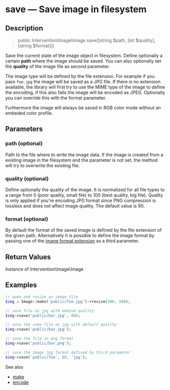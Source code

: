 # save — Save image in filesystem

## Description

> public Intervention\Image\Image save([string $path, [int $quality], [string $format]])

Save the current state of the image object in filesystem. Define optionally a certain **path** where the image should be saved. You can also optionally set the **quality** of the image file as second parameter.

The image type will be defined by the file extension. For example if you pass ```foo.jpg``` the image will be saved as a JPG file. If there is no extension available, the library will first try to use the MIME type of the image to define the encoding, if this also fails the image will be encoded as JPEG. Optionally you can override this with the format parameter.

Furthermore the image will always be saved in RGB color mode without an embeded color profile.

## Parameters

### path (optional)
Path to the file where to write the image data. If the image is created from a existing image in the filesystem and the parameter is not set, the method will try to overwrite the existing file.

### quality (optional)
Define optionally the quality of the image. It is normalized for all file types to a range from 0 (poor quality, small file) to 100 (best quality, big file). Quality is only applied if you're encoding JPG format since PNG compression is lossless and does not affect image quality. The default value is 90.

### format (optional)
By default the format of the saved image is defined by the file extension of the given path. Alternatively it is possible to define the image format by passing one of the [image format extension](/getting_started/formats) as a third parameter.


## Return Values
Instance of Intervention\Image\Image

## Examples

```php
// open and resize an image file
$img = Image::make('public/foo.jpg')->resize(300, 200);

// save file as jpg with medium quality
$img->save('public/bar.jpg', 60);

// save the same file as jpg with default quality
$img->save('public/baz.jpg');

// save the file in png format
$img->save('public/bar.png');

// save the image jpg format defined by third parameter
$img->save('public/foo', 80, 'jpg');
```

See also

- [make](/api/make)
- [encode](/api/encode)
